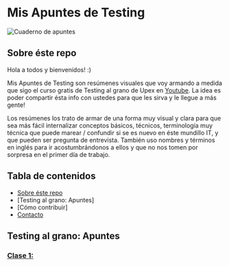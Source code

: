 # Mis Apuntes de Testing

![Cuaderno de apuntes](https://i.pinimg.com/736x/1b/34/c4/1b34c41c29c48bdb85daf7923e4c48a3.jpg)

## Sobre éste repo

Hola a todos y bienvenidos! :)

Mis Apuntes de Testing son resúmenes visuales que voy armando a medida que sigo el curso gratis de Testing al grano de Upex en [Youtube](https://www.youtube.com/watch?v=AkDr2USeJZ8&list=PLLYWsphuMYKtH2f4HgajbW-Po2OygQ8--). La idea es poder compartir ésta info con ustedes para que les sirva y le llegue a más gente!

Los resúmenes los trato de armar de una forma muy visual y clara para que sea más fácil internalizar conceptos básicos, técnicos, terminología muy técnica que puede marear / confundir si se es nuevo en éste mundillo IT, y que pueden ser pregunta de entrevista. También uso nombres y términos en inglés para ir acostumbrándonos a ellos y que no nos tomen por sorpresa en el primer día de trabajo.

## Tabla de contenidos

- [Sobre éste repo]()
- [Testing al grano: Apuntes]
- [Cómo contribuir]
- [Contacto]()

## Testing al grano: Apuntes

### [Clase 1:](https://docs.google.com/presentation/d/1ea7F9ruopVAOKxEVXu3aWLJcQON-xdNN3YoozYIOsuI/edit?usp=sharing) 




